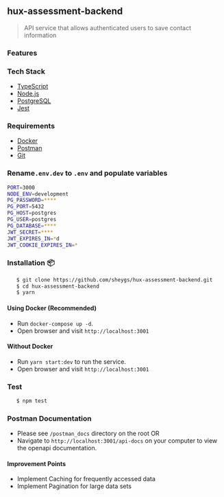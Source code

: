## hux-assessment-backend

> API service that allows authenticated users to save contact information

### Features

### Tech Stack

- [TypeScript](https://www.typescriptlang.org/)
- [Node.js](https://nodejs.org/en/download/current)
- [PostgreSQL](https://www.postgresql.org/download/)
- [Jest](https://www.npmjs.com/package/jest)

### Requirements

- [Docker](https://www.docker.com/)
- [Postman](https://www.postman.com/downloads/)
- [Git](https://git-scm.com/downloads)

### Rename`.env.dev` to `.env` and populate variables

```bash
PORT=3000
NODE_ENV=development
PG_PASSWORD=****
PG_PORT=5432
PG_HOST=postgres
PG_USER=postgres
PG_DATABASE=****
JWT_SECRET=****
JWT_EXPIRES_IN=*d
JWT_COOKIE_EXPIRES_IN=*
```

### Installation 📦

```bash
   $ git clone https://github.com/sheygs/hux-assessment-backend.git
   $ cd hux-assessment-backend
   $ yarn
```

#### Using Docker (Recommended)

- Run `docker-compose up -d`.
- Open browser and visit `http://localhost:3001`

#### Without Docker

- Run `yarn start:dev` to run the service.
- Open browser and visit `http://localhost:3001`

### Test

```bash
   $ npm test
```

### Postman Documentation

- Please see `/postman_docs` directory on the root OR
- Navigate to `http://localhost:3001/api-docs` on your computer to view the openapi documentation.

#### Improvement Points

- Implement Caching for frequently accessed data
- Implement Pagination for large data sets
